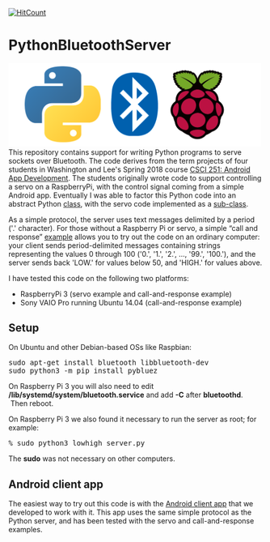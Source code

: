 [![HitCount](http://hits.dwyl.io/RishabhBrajabasi/RishabhBrajabasi/SmartBag.svg)](http://hits.dwyl.io/RishabhBrajabasi/RishabhBrajabasi/SmartBag)


# PythonBluetoothServer
<img src="logo.png" width=500>
This repository contains support for writing Python programs to serve sockets over Bluetooth.  The code derives from
the term projects of four students in Washington and Lee's Spring 2018 course
<a href="https://home.wlu.edu/~levys/courses/csci251s2018/">CSCI 251: Android App Development</a>.  The students originally
wrote code to support controlling a servo on a RaspberryPi, with the control signal coming from a simple Android
app.  Eventually I was able to factor this Python code into an abstract Python
<a href="https://github.com/simondlevy/PythonBluetoothServer/blob/master/bluetooth_server.py">class</a>, with the
servo code implemented as a 
<a href="https://github.com/simondlevy/PythonBluetoothServer/blob/master/servo_server.py">sub-class</a>.
<p><p>
As a simple protocol, the server uses text messages delimited by a period ('.' character).   
For those without a Raspberry Pi or servo, a simple &ldquo;call and response&rdquo; 
<a href="https://github.com/simondlevy/PythonBluetoothServer/blob/master/lowhigh_server.py">example</a>
allows you to try out the code on an ordinary computer: your client sends period-delimited
messages containing strings representing the values 0 through 100 ('0.', '1.',
'2.', ..., '99.', '100.'), and the server sends back 'LOW.' for values below 50,
and 'HIGH.' for values above.  

I have tested this code on the following two platforms:

* RaspberryPi 3 (servo example and call-and-response example)
* Sony VAIO Pro running Ubuntu 14.04 (call-and-response example)

## Setup

On Ubuntu and other Debian-based OSs like Raspbian:

<pre>
sudo apt-get install bluetooth libbluetooth-dev
sudo python3 -m pip install pybluez
</pre>

On Raspberry Pi 3 you will also need to edit 
<b>/lib/systemd/system/bluetooth.service</b> and add <b>-C</b> after <b>bluetoothd</b>.  Then reboot.

On Raspberry Pi 3 we also found it necessary to run the server as root; for example:

<pre>
% sudo python3 lowhigh_server.py
</pre>

The <b>sudo</b> was not necessary on other computers.

## Android client app

The easiest way to try out this code is with the [Android client app](https://github.com/simondlevy/BluetoothClient)
that we developed to work with it.  This app uses the same simple protocol as the Python server, and has been
tested with the servo and call-and-response examples.
